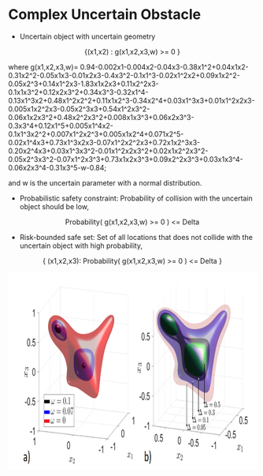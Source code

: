 
# Complex Uncertain Obstacle



* Uncertain object with uncertain geometry


<p align="center">
{(x1,x2) : g(x1,x2,x3,w) >= 0 }  
<p>

where g(x1,x2,x3,w)= 0.94-0.002x1-0.004x2-0.04x3-0.38x1^2+0.04x1x2-0.31x2^2-0.05x1x3-0.01x2x3-0.4x3^2-0.1x1^3-0.02x1^2x2+0.09x1x2^2-0.05x2^3+0.14x1^2x3-1.83x1x2x3+0.11x2^2x3-0.1x1x3^2+0.12x2x3^2+0.34x3^3-0.32x1^4-0.13x1^3x2+0.48x1^2x2^2+0.11x1x2^3-0.34x2^4+0.03x1^3x3+0.01x1^2x2x3-0.005x1x2^2x3-0.05x2^3x3+0.54x1^2x3^2-0.06x1x2x3^2+0.48x2^2x3^2+0.008x1x3^3+0.06x2x3^3-0.3x3^4+0.12x1^5+0.005x1^4x2-0.1x1^3x2^2+0.007x1^2x2^3+0.005x1x2^4+0.071x2^5-0.02x1^4x3+0.73x1^3x2x3-0.07x1^2x2^2x3+0.72x1x2^3x3-0.20x2^4x3+0.03x1^3x3^2-0.01x1^2x2x3^2+0.02x1x2^2x3^2-0.05x2^3x3^2-0.07x1^2x3^3+0.73x1x2x3^3+0.09x2^2x3^3+0.03x1x3^4-0.06x2x3^4-0.31x3^5-w-0.84;


and w is the uncertain parameter with a normal distribution.


* Probabilistic safety constraint:
Probability of collision with the uncertain object should be low, 
<p align="center">
Probability( g(x1,x2,x3,w) >= 0 ) <= Delta
<p>

* Risk-bounded safe set:
Set of all locations that does not collide with the uncertain object with high probability,
<p align="center">
{ (x1,x2,x3): Probability( g(x1,x2,x3,w) >= 0 ) <= Delta }
<p>

<p align="center">
<img src="https://github.com/jasour/Risk-Contours/blob/main/Examples/Example_4_3D_Nonconvex/plot.png" width="600" height="400" />
<p align = "center">

